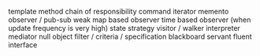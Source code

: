 template method
chain of responsibility
command
iterator
memento
observer / pub-sub
weak map based observer
time based observer (when update frequency is very high)
state
strategy
visitor / walker
interpreter
mediator
null object
filter / criteria / specification
blackboard
servant
fluent interface
